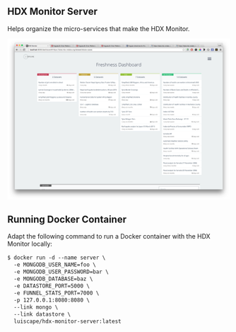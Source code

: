 ## HDX Monitor Server
Helps organize the micro-services that make the HDX Monitor.

![Screengrab v.0.1.0](screengrab.png)

## Running Docker Container
Adapt the following command to run a Docker container with the HDX Monitor locally:

```shell
$ docker run -d --name server \
  -e MONGODB_USER_NAME=foo \
  -e MONGODB_USER_PASSWORD=bar \
  -e MONGODB_DATABASE=baz \
  -e DATASTORE_PORT=5000 \
  -e FUNNEL_STATS_PORT=7000 \
  -p 127.0.0.1:8080:8080 \
  --link mongo \
  --link datastore \
  luiscape/hdx-monitor-server:latest
```
